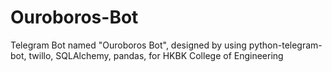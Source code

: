 # Ouroboros-Bot
Telegram Bot named "Ouroboros Bot", designed by using python-telegram-bot, twillo, SQLAlchemy, pandas, for HKBK College of Engineering
